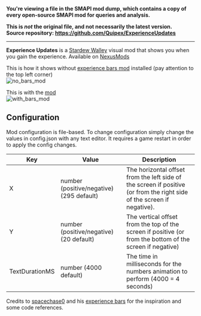 **You're viewing a file in the SMAPI mod dump, which contains a copy of every open-source SMAPI mod
for queries and analysis.**

**This is _not_ the original file, and not necessarily the latest version.**  
**Source repository: https://github.com/Quipex/ExperienceUpdates**

----

**Experience Updates** is a [Stardew Walley](http://stardewvalley.net/) visual mod that shows you when you gain the experience. Available on [NexusMods](https://www.nexusmods.com/stardewvalley/mods/7581)

This is how it shows without [experience bars mod](https://github.com/spacechase0/ExperienceBars) installed (pay attention to the top left corner) <br>
![no_bars_mod](media/preview_no_bars.gif)

This is with the [mod](https://github.com/spacechase0/ExperienceBars)<br>
![with_bars_mod](media/preview_with_bars.gif)

## Configuration
Mod configuration is file-based. To change configuration simply change the values in config.json with any text editor. It requires a game restart in order to apply the config changes.

Key | Value  | Description
--- | ---    | ---
X   | number (positive/negative) (295 default) | The horizontal offset from the left side of the screen if positive (or from the right side of the screen if negative).
Y   | number (positive/negative) (20 default) | The vertical offset from the top of the screen if positive (or from the bottom of the screen if negative)
TextDurationMS | number (4000 default) | The time in milliseconds for the numbers animation to perform (4000 = 4 seconds)

Credits to [spacechase0](https://github.com/spacechase0) and his [experience bars](https://github.com/spacechase0/ExperienceBars) for the inspiration and some code references.
